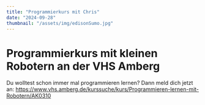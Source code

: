 ```yaml
---
title: "Programmierkurs mit Chris"
date: "2024-09-28"
thumbnail: "/assets/img/edisonSumo.jpg"
---
```


# Programmierkurs mit kleinen Robotern an der VHS Amberg

Du wolltest schon immer mal programmieren lernen? Dann meld dich jetzt an: https://www.vhs.amberg.de/kurssuche/kurs/Programmieren-lernen-mit-Robotern/AK0310